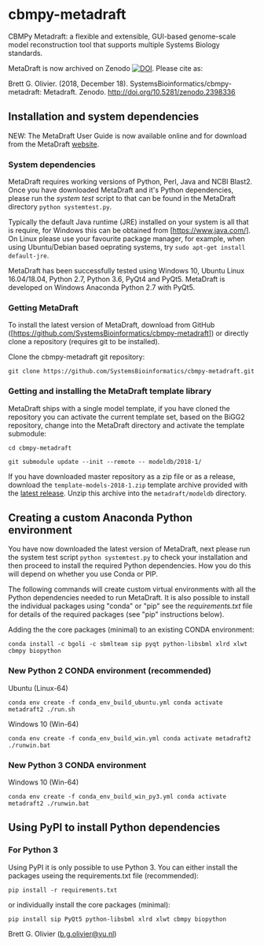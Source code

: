# cbmpy-metadraft
CBMPy Metadraft: a flexible and extensible, GUI-based genome-scale model reconstruction tool that supports multiple Systems Biology standards.

MetaDraft is now archived on Zenodo [![DOI](https://zenodo.org/badge/132483758.svg)](https://zenodo.org/badge/latestdoi/132483758). Please cite as:

 Brett G. Olivier. (2018, December 18). 
 SystemsBioinformatics/cbmpy-metadraft: Metadraft. 
 Zenodo. http://doi.org/10.5281/zenodo.2398336

## Installation and system dependencies

NEW: The MetaDraft User Guide is now available online and for download from the MetaDraft [website](https://systemsbioinformatics.github.io/cbmpy-metadraft/).

### System dependencies

MetaDraft requires working versions of Python, Perl, Java and NCBI Blast2. Once you have downloaded MetaDraft and it's Python dependencies, please run the *system test* script to that can be found in the MetaDraft directory `python systemtest.py`.

Typically the default Java runtime (JRE) installed on your system is all that is require, for Windows this can be obtained from [https://www.java.com/]. On Linux please use your favourite package manager, for example, when using Ubuntu/Debian based oeprating systems, try `sudo apt-get install default-jre`. 

MetaDraft has been successfully tested using Windows 10, Ubuntu Linux 16.04/18.04, Python 2.7, Python 3.6, PyQt4 and PyQt5. MetaDraft is developed on Windows Anaconda Python 2.7 with PyQt5.

### Getting MetaDraft

To install the latest version of MetaDraft, download from GitHub ([https://github.com/SystemsBioinformatics/cbmpy-metadraft]) or directly clone a repository (requires git to be installed).

Clone the cbmpy-metadraft git repository:

`git clone https://github.com/SystemsBioinformatics/cbmpy-metadraft.git`

### Getting and installing the MetaDraft template library

MetaDraft ships with a single model template, if you have cloned the repository you can activate the current template set, based on the BiGG2 repository, change into the MetaDraft directory and activate the template submodule:

`cd cbmpy-metadraft`

`git submodule update --init --remote -- modeldb/2018-1/`

If you have downloaded master repository as a zip file or as a release, download the `template-models-2018-1.zip` template archive provided with the [latest release](https://github.com/SystemsBioinformatics/cbmpy-metadraft/releases). Unzip this archive into the `metadraft/modeldb` directory.

## Creating a custom Anaconda Python environment

You have now downloaded the latest version of MetaDraft, next please run the system test script `python systemtest.py` to check your installation and then proceed to install the required Python dependencies. How you do this will depend on whether you use Conda or PIP.

The following commands will create custom virtual environments with all the Python dependencies needed to run MetaDraft. It is also possible to install the individual packages using "conda" or "pip" see the *requirements.txt* file for details of the required packages (see "pip" instructions below).

Adding the the core packages (minimal) to an existing CONDA environment:

`conda install -c bgoli -c sbmlteam sip pyqt python-libsbml xlrd xlwt cbmpy biopython`

### New Python 2 CONDA environment (recommended)

Ubuntu (Linux-64)

`conda env create -f conda_env_build_ubuntu.yml
conda activate metadraft2
./run.sh`

Windows 10 (Win-64)

`conda env create -f conda_env_build_win.yml
conda activate metadraft2
./runwin.bat`

### New Python 3 CONDA environment

Windows 10 (Win-64)

`conda env create -f conda_env_build_win_py3.yml
conda activate metadraft2
./runwin.bat`

## Using PyPI to install Python dependencies

### For Python 3

Using PyPI it is only possible to use Python 3. You can either install the packages useing the requirements.txt file (recommended):

`pip install -r requirements.txt`

or individually install the core packages (minimal):

`pip install sip PyQt5 python-libsbml xlrd xlwt cbmpy biopython`

Brett G. Olivier (b.g.olivier@vu.nl)

